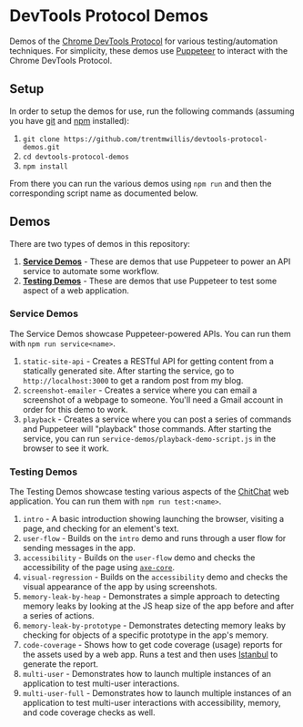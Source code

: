 # DevTools Protocol Demos

Demos of the [Chrome DevTools Protocol](https://chromedevtools.github.io/devtools-protocol/) for various testing/automation techniques. For simplicity, these demos use [Puppeteer](https://github.com/GoogleChrome/puppeteer) to interact with the Chrome DevTools Protocol.

## Setup

In order to setup the demos for use, run the following commands (assuming you have [git](https://git-scm.com/) and [npm](https://www.npmjs.com/get-npm) installed):

1. `git clone https://github.com/trentmwillis/devtools-protocol-demos.git`
2. `cd devtools-protocol-demos`
3. `npm install`

From there you can run the various demos using `npm run` and then the corresponding script name as documented below.

## Demos

There are two types of demos in this repository:

1. **[Service Demos](./service-demos)** - These are demos that use Puppeteer to power an API service to automate some workflow.
2. **[Testing Demos](./testing-demos)** - These are demos that use Puppeteer to test some aspect of a web application.

### Service Demos

The Service Demos showcase Puppeteer-powered APIs. You can run them with `npm run service<name>`.

1. `static-site-api` - Creates a RESTful API for getting content from a statically generated site. After starting the service, go to `http://localhost:3000` to get a random post from my blog.
2. `screenshot-emailer` - Creates a service where you can email a screenshot of a webpage to someone. You'll need a Gmail account in order for this demo to work.
3. `playback` - Creates a service where you can post a series of commands and Puppeteer will "playback" those commands. After starting the service, you can run `service-demos/playback-demo-script.js` in the browser to see it work.

### Testing Demos

The Testing Demos showcase testing various aspects of the [ChitChat](https://chitchat.glitch.me/) web application. You can run them with `npm run test:<name>`.

1. `intro` - A basic introduction showing launching the browser, visiting a page, and checking for an element's text.
2. `user-flow` - Builds on the `intro` demo and runs through a user flow for sending messages in the app.
3. `accessibility` - Builds on the `user-flow` demo and checks the accessibility of the page using [`axe-core`](https://www.deque.com/axe/).
4. `visual-regression` - Builds on the `accessibility` demo and checks the visual appearance of the app by using screenshots.
5. `memory-leak-by-heap` - Demonstrates a simple approach to detecting memory leaks by looking at the JS heap size of the app before and after a series of actions.
6. `memory-leak-by-prototype` - Demonstrates detecting memory leaks by checking for objects of a specific prototype in the app's memory.
7. `code-coverage` - Shows how to get code coverage (usage) reports for the assets used by a web app. Runs a test and then uses [Istanbul](https://github.com/istanbuljs/nyc) to generate the report.
8. `multi-user` - Demonstrates how to launch multiple instances of an application to test multi-user interactions.
9. `multi-user-full` - Demonstrates how to launch multiple instances of an application to test multi-user interactions with accessibility, memory, and code coverage checks as well.
